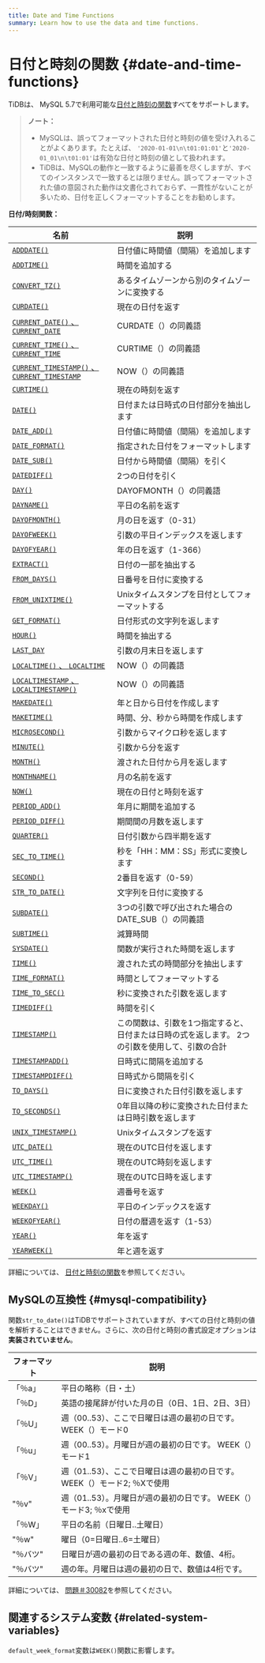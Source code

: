 ```yaml
---
title: Date and Time Functions
summary: Learn how to use the data and time functions.
---
```


# 日付と時刻の関数 {#date-and-time-functions}

TiDBは、 MySQL 5.7で利用可能な[日付と時刻の関数](https://dev.mysql.com/doc/refman/5.7/en/numeric-functions.html)すべてをサポートします。

> **ノート：**
>
> -   MySQLは、誤ってフォーマットされた日付と時刻の値を受け入れることがよくあります。たとえば、 `'2020-01-01\n\t01:01:01'`と`'2020-01_01\n\t01:01'`は有効な日付と時刻の値として扱われます。
> -   TiDBは、MySQLの動作と一致するように最善を尽くしますが、すべてのインスタンスで一致するとは限りません。誤ってフォーマットされた値の意図された動作は文書化されておらず、一貫性がないことが多いため、日付を正しくフォーマットすることをお勧めします。

**日付/時刻関数：**

| 名前                                                                                                                                                        | 説明                                                |
| --------------------------------------------------------------------------------------------------------------------------------------------------------- | ------------------------------------------------- |
| [`ADDDATE()`](https://dev.mysql.com/doc/refman/5.7/en/date-and-time-functions.html#function_adddate)                                                      | 日付値に時間値（間隔）を追加します                                 |
| [`ADDTIME()`](https://dev.mysql.com/doc/refman/5.7/en/date-and-time-functions.html#function_addtime)                                                      | 時間を追加する                                           |
| [`CONVERT_TZ()`](https://dev.mysql.com/doc/refman/5.7/en/date-and-time-functions.html#function_convert-tz)                                                | あるタイムゾーンから別のタイムゾーンに変換する                           |
| [`CURDATE()`](https://dev.mysql.com/doc/refman/5.7/en/date-and-time-functions.html#function_curdate)                                                      | 現在の日付を返す                                          |
| [`CURRENT_DATE()` 、 <code>CURRENT_DATE</code>](https://dev.mysql.com/doc/refman/5.7/en/date-and-time-functions.html#function_current-date)                | CURDATE（）の同義語                                     |
| [`CURRENT_TIME()` 、 <code>CURRENT_TIME</code>](https://dev.mysql.com/doc/refman/5.7/en/date-and-time-functions.html#function_current-time)                | CURTIME（）の同義語                                     |
| [`CURRENT_TIMESTAMP()` 、 <code>CURRENT_TIMESTAMP</code>](https://dev.mysql.com/doc/refman/5.7/en/date-and-time-functions.html#function_current-timestamp) | NOW（）の同義語                                         |
| [`CURTIME()`](https://dev.mysql.com/doc/refman/5.7/en/date-and-time-functions.html#function_curtime)                                                      | 現在の時刻を返す                                          |
| [`DATE()`](https://dev.mysql.com/doc/refman/5.7/en/date-and-time-functions.html#function_date)                                                            | 日付または日時式の日付部分を抽出します                               |
| [`DATE_ADD()`](https://dev.mysql.com/doc/refman/5.7/en/date-and-time-functions.html#function_date-add)                                                    | 日付値に時間値（間隔）を追加します                                 |
| [`DATE_FORMAT()`](https://dev.mysql.com/doc/refman/5.7/en/date-and-time-functions.html#function_date-format)                                              | 指定された日付をフォーマットします                                 |
| [`DATE_SUB()`](https://dev.mysql.com/doc/refman/5.7/en/date-and-time-functions.html#function_date-sub)                                                    | 日付から時間値（間隔）を引く                                    |
| [`DATEDIFF()`](https://dev.mysql.com/doc/refman/5.7/en/date-and-time-functions.html#function_datediff)                                                    | 2つの日付を引く                                          |
| [`DAY()`](https://dev.mysql.com/doc/refman/5.7/en/date-and-time-functions.html#function_day)                                                              | DAYOFMONTH（）の同義語                                  |
| [`DAYNAME()`](https://dev.mysql.com/doc/refman/5.7/en/date-and-time-functions.html#function_dayname)                                                      | 平日の名前を返す                                          |
| [`DAYOFMONTH()`](https://dev.mysql.com/doc/refman/5.7/en/date-and-time-functions.html#function_dayofmonth)                                                | 月の日を返す（0-31）                                      |
| [`DAYOFWEEK()`](https://dev.mysql.com/doc/refman/5.7/en/date-and-time-functions.html#function_dayofweek)                                                  | 引数の平日インデックスを返します                                  |
| [`DAYOFYEAR()`](https://dev.mysql.com/doc/refman/5.7/en/date-and-time-functions.html#function_dayofyear)                                                  | 年の日を返す（1-366）                                     |
| [`EXTRACT()`](https://dev.mysql.com/doc/refman/5.7/en/date-and-time-functions.html#function_extract)                                                      | 日付の一部を抽出する                                        |
| [`FROM_DAYS()`](https://dev.mysql.com/doc/refman/5.7/en/date-and-time-functions.html#function_from-days)                                                  | 日番号を日付に変換する                                       |
| [`FROM_UNIXTIME()`](https://dev.mysql.com/doc/refman/5.7/en/date-and-time-functions.html#function_from-unixtime)                                          | Unixタイムスタンプを日付としてフォーマットする                         |
| [`GET_FORMAT()`](https://dev.mysql.com/doc/refman/5.7/en/date-and-time-functions.html#function_get-format)                                                | 日付形式の文字列を返します                                     |
| [`HOUR()`](https://dev.mysql.com/doc/refman/5.7/en/date-and-time-functions.html#function_hour)                                                            | 時間を抽出する                                           |
| [`LAST_DAY`](https://dev.mysql.com/doc/refman/5.7/en/date-and-time-functions.html#function_last-day)                                                      | 引数の月末日を返します                                       |
| [`LOCALTIME()` 、 <code>LOCALTIME</code>](https://dev.mysql.com/doc/refman/5.7/en/date-and-time-functions.html#function_localtime)                         | NOW（）の同義語                                         |
| [`LOCALTIMESTAMP` 、 <code>LOCALTIMESTAMP()</code>](https://dev.mysql.com/doc/refman/5.7/en/date-and-time-functions.html#function_localtimestamp)          | NOW（）の同義語                                         |
| [`MAKEDATE()`](https://dev.mysql.com/doc/refman/5.7/en/date-and-time-functions.html#function_makedate)                                                    | 年と日から日付を作成します                                     |
| [`MAKETIME()`](https://dev.mysql.com/doc/refman/5.7/en/date-and-time-functions.html#function_maketime)                                                    | 時間、分、秒から時間を作成します                                  |
| [`MICROSECOND()`](https://dev.mysql.com/doc/refman/5.7/en/date-and-time-functions.html#function_microsecond)                                              | 引数からマイクロ秒を返します                                    |
| [`MINUTE()`](https://dev.mysql.com/doc/refman/5.7/en/date-and-time-functions.html#function_minute)                                                        | 引数から分を返す                                          |
| [`MONTH()`](https://dev.mysql.com/doc/refman/5.7/en/date-and-time-functions.html#function_month)                                                          | 渡された日付から月を返します                                    |
| [`MONTHNAME()`](https://dev.mysql.com/doc/refman/5.7/en/date-and-time-functions.html#function_monthname)                                                  | 月の名前を返す                                           |
| [`NOW()`](https://dev.mysql.com/doc/refman/5.7/en/date-and-time-functions.html#function_now)                                                              | 現在の日付と時刻を返す                                       |
| [`PERIOD_ADD()`](https://dev.mysql.com/doc/refman/5.7/en/date-and-time-functions.html#function_period-add)                                                | 年月に期間を追加する                                        |
| [`PERIOD_DIFF()`](https://dev.mysql.com/doc/refman/5.7/en/date-and-time-functions.html#function_period-diff)                                              | 期間間の月数を返します                                       |
| [`QUARTER()`](https://dev.mysql.com/doc/refman/5.7/en/date-and-time-functions.html#function_quarter)                                                      | 日付引数から四半期を返す                                      |
| [`SEC_TO_TIME()`](https://dev.mysql.com/doc/refman/5.7/en/date-and-time-functions.html#function_sec-to-time)                                              | 秒を「HH：MM：SS」形式に変換します                              |
| [`SECOND()`](https://dev.mysql.com/doc/refman/5.7/en/date-and-time-functions.html#function_second)                                                        | 2番目を返す（0-59）                                      |
| [`STR_TO_DATE()`](https://dev.mysql.com/doc/refman/5.7/en/date-and-time-functions.html#function_str-to-date)                                              | 文字列を日付に変換する                                       |
| [`SUBDATE()`](https://dev.mysql.com/doc/refman/5.7/en/date-and-time-functions.html#function_subdate)                                                      | 3つの引数で呼び出された場合のDATE_SUB（）の同義語                     |
| [`SUBTIME()`](https://dev.mysql.com/doc/refman/5.7/en/date-and-time-functions.html#function_subtime)                                                      | 減算時間                                              |
| [`SYSDATE()`](https://dev.mysql.com/doc/refman/5.7/en/date-and-time-functions.html#function_sysdate)                                                      | 関数が実行された時間を返します                                   |
| [`TIME()`](https://dev.mysql.com/doc/refman/5.7/en/date-and-time-functions.html#function_time)                                                            | 渡された式の時間部分を抽出します                                  |
| [`TIME_FORMAT()`](https://dev.mysql.com/doc/refman/5.7/en/date-and-time-functions.html#function_time-format)                                              | 時間としてフォーマットする                                     |
| [`TIME_TO_SEC()`](https://dev.mysql.com/doc/refman/5.7/en/date-and-time-functions.html#function_time-to-sec)                                              | 秒に変換された引数を返します                                    |
| [`TIMEDIFF()`](https://dev.mysql.com/doc/refman/5.7/en/date-and-time-functions.html#function_timediff)                                                    | 時間を引く                                             |
| [`TIMESTAMP()`](https://dev.mysql.com/doc/refman/5.7/en/date-and-time-functions.html#function_timestamp)                                                  | この関数は、引数を1つ指定すると、日付または日時の式を返します。 2つの引数を使用して、引数の合計 |
| [`TIMESTAMPADD()`](https://dev.mysql.com/doc/refman/5.7/en/date-and-time-functions.html#function_timestampadd)                                            | 日時式に間隔を追加する                                       |
| [`TIMESTAMPDIFF()`](https://dev.mysql.com/doc/refman/5.7/en/date-and-time-functions.html#function_timestampdiff)                                          | 日時式から間隔を引く                                        |
| [`TO_DAYS()`](https://dev.mysql.com/doc/refman/5.7/en/date-and-time-functions.html#function_to-days)                                                      | 日に変換された日付引数を返します                                  |
| [`TO_SECONDS()`](https://dev.mysql.com/doc/refman/5.7/en/date-and-time-functions.html#function_to-seconds)                                                | 0年目以降の秒に変換された日付または日時引数を返します                       |
| [`UNIX_TIMESTAMP()`](https://dev.mysql.com/doc/refman/5.7/en/date-and-time-functions.html#function_unix-timestamp)                                        | Unixタイムスタンプを返す                                    |
| [`UTC_DATE()`](https://dev.mysql.com/doc/refman/5.7/en/date-and-time-functions.html#function_utc-date)                                                    | 現在のUTC日付を返します                                     |
| [`UTC_TIME()`](https://dev.mysql.com/doc/refman/5.7/en/date-and-time-functions.html#function_utc-time)                                                    | 現在のUTC時刻を返します                                     |
| [`UTC_TIMESTAMP()`](https://dev.mysql.com/doc/refman/5.7/en/date-and-time-functions.html#function_utc-timestamp)                                          | 現在のUTC日時を返します                                     |
| [`WEEK()`](https://dev.mysql.com/doc/refman/5.7/en/date-and-time-functions.html#function_week)                                                            | 週番号を返す                                            |
| [`WEEKDAY()`](https://dev.mysql.com/doc/refman/5.7/en/date-and-time-functions.html#function_weekday)                                                      | 平日のインデックスを返す                                      |
| [`WEEKOFYEAR()`](https://dev.mysql.com/doc/refman/5.7/en/date-and-time-functions.html#function_weekofyear)                                                | 日付の暦週を返す（1-53）                                    |
| [`YEAR()`](https://dev.mysql.com/doc/refman/5.7/en/date-and-time-functions.html#function_year)                                                            | 年を返す                                              |
| [`YEARWEEK()`](https://dev.mysql.com/doc/refman/5.7/en/date-and-time-functions.html#function_yearweek)                                                    | 年と週を返す                                            |

詳細については、 [日付と時刻の関数](https://dev.mysql.com/doc/refman/5.7/en/date-and-time-functions.html)を参照してください。

## MySQLの互換性 {#mysql-compatibility}

関数`str_to_date()`はTiDBでサポートされていますが、すべての日付と時刻の値を解析することはできません。さらに、次の日付と時刻の書式設定オプションは**実装されていません**。

| フォーマット          | 説明                                           |
| --------------- | -------------------------------------------- |
| 「％a」            | 平日の略称（日・土）                                   |
| 「％D」            | 英語の接尾辞が付いた月の日（0日、1日、2日、3日）                   |
| 「％U」            | 週（00..53）、ここで日曜日は週の最初の日です。 WEEK（）モード0        |
| 「％u」            | 週（00..53）。月曜日が週の最初の日です。 WEEK（）モード1           |
| 「％V」            | 週（01..53）、ここで日曜日は週の最初の日です。 WEEK（）モード2; ％Xで使用 |
| &quot;％v&quot;  | 週（01..53）。月曜日が週の最初の日です。 WEEK（）モード3; ％xで使用    |
| 「％W」            | 平日の名前（日曜日..土曜日）                              |
| &quot;％w&quot;  | 曜日（0=日曜日..6=土曜日）                             |
| &quot;％バツ&quot; | 日曜日が週の最初の日である週の年、数値、4桁。                      |
| &quot;％バツ&quot; | 週の年。月曜日は週の最初の日で、数値は4桁です。                     |

詳細については、 [問題＃30082](https://github.com/pingcap/tidb/issues/30082)を参照してください。

## 関連するシステム変数 {#related-system-variables}

`default_week_format`変数は`WEEK()`関数に影響します。
